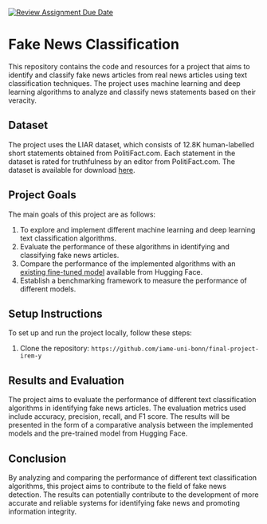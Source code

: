 [![Review Assignment Due Date](https://classroom.github.com/assets/deadline-readme-button-24ddc0f5d75046c5622901739e7c5dd533143b0c8e959d652212380cedb1ea36.svg)](https://classroom.github.com/a/R1vgPUT1)

# Fake News Classification

This repository contains the code and resources for a project that aims to identify and classify fake news articles from real news articles using text classification techniques. The project uses machine learning and deep learning algorithms to analyze and classify news statements based on their veracity.

## Dataset

The project uses the LIAR dataset, which consists of 12.8K human-labelled short statements obtained from PolitiFact.com. Each statement in the dataset is rated for truthfulness by an editor from PolitiFact.com. The dataset is available for download [here](https://huggingface.co/datasets/liar).

## Project Goals

The main goals of this project are as follows:

1. To explore and implement different machine learning and deep learning text classification algorithms.
2. Evaluate the performance of these algorithms in identifying and classifying fake news articles.
3. Compare the performance of the implemented algorithms with an [existing fine-tuned model](https://huggingface.co/Jawaher/LIAR-fake-news-roberta-base) available from Hugging Face.
4. Establish a benchmarking framework to measure the performance of different models.

## Setup Instructions

To set up and run the project locally, follow these steps:

1. Clone the repository: `https://github.com/iame-uni-bonn/final-project-irem-y`


## Results and Evaluation

The project aims to evaluate the performance of different text classification algorithms in identifying fake news articles. The evaluation metrics used include accuracy, precision, recall, and F1 score. The results will be presented in the form of a comparative analysis between the implemented models and the pre-trained model from Hugging Face.

## Conclusion

By analyzing and comparing the performance of different text classification algorithms, this project aims to contribute to the field of fake news detection. The results can potentially contribute to the development of more accurate and reliable systems for identifying fake news and promoting information integrity.